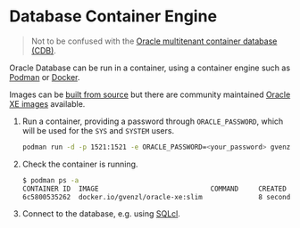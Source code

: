 # Database Container Engine

> Not to be confused with the [Oracle multitenant container database (CDB)](https://www.oracle.com/uk/database/container-database/).

Oracle Database can be run in a container, using a container engine such as [Podman](https://docs.podman.io) or [Docker](https://www.docker.com).

Images can be [built from source](https://github.com/oracle/docker-images) but there are community maintained [Oracle XE images](https://github.com/gvenzl/oci-oracle-xe) available.

1. Run a container, providing a password through `ORACLE_PASSWORD`, which will be used for the `SYS` and `SYSTEM` users.

   ```sh
   podman run -d -p 1521:1521 -e ORACLE_PASSWORD=<your_password> gvenzl/oracle-xe:slim
   ```

1. Check the container is running.

   ```sh
   $ podman ps -a                                                             
   CONTAINER ID  IMAGE                            COMMAND     CREATED        STATUS            PORTS                   NAMES
   6c5800535262  docker.io/gvenzl/oracle-xe:slim              8 seconds ago  Up 8 seconds ago  0.0.0.0:1521->1521/tcp  pensive_khorana
   ```

1. Connect to the database, e.g. using [SQLcl](../sqlcl.md).
